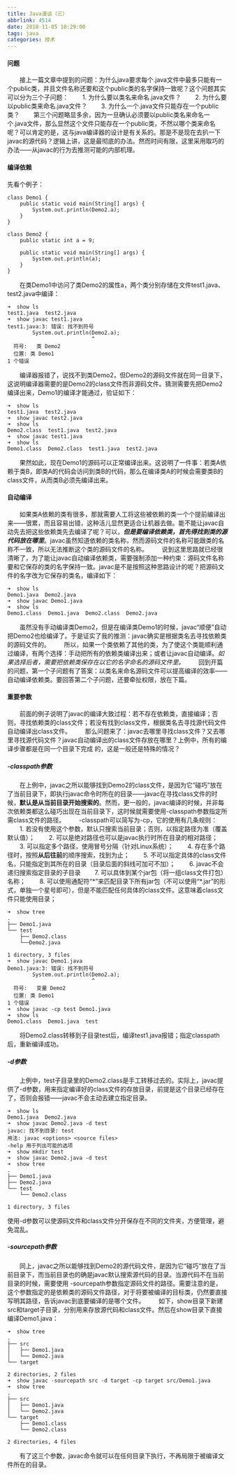 ```yaml
---
title: Java漫谈（三）
abbrlink: 4514
date: 2018-11-05 10:29:00
tags: java
categories: 技术
---
```

#### 问题
&ensp;&ensp;&ensp;&ensp;接上一篇文章中提到的问题：为什么java要求每个.java文件中最多只能有一个public类，并且文件名称还要和这个public类的名字保持一致呢？这个问题其实可以分为三个子问题：
&ensp;&ensp;&ensp;&ensp;1. 为什么要以类名来命名.java文件？
&ensp;&ensp;&ensp;&ensp;2. 为什么要以public类来命名.java文件？
&ensp;&ensp;&ensp;&ensp;3. 为什么一个.java文件只能存在一个public类？
&ensp;&ensp;&ensp;&ensp;第三个问题略显多余，因为一旦确认必须要以public类名来命名一个.java文件，那么显然这个文件只能存在一个public类，不然以哪个类来命名呢？可以肯定的是，这与java编译器的设计是有关系的。那是不是现在去扒一下javac的源代码？逻辑上讲，这是最彻底的办法。然而时间有限，这里采用取巧的办法——从javac的行为去推测可能的内部机理。
<!-- more -->
#### 编译依赖
先看个例子：
```
class Demo1 {
    public static void main(String[] args) {
        System.out.println(Demo2.a);
    }
}

class Demo2 {
    public static int a = 9;

    public static void main(String[] args) {
        System.out.println(a);
    }
}
```
&ensp;&ensp;&ensp;&ensp;在类Demo1中访问了类Demo2的属性a，两个类分别存储在文件test1.java、test2.java中编译：
```
➜  show ls
test1.java  test2.java
➜  show javac test1.java 
test1.java:3: 错误: 找不到符号
        System.out.println(Demo2.a);
                           ^
  符号:   类 Demo2
  位置: 类 Demo1
1 个错误
```
&ensp;&ensp;&ensp;&ensp;编译器报错了，说找不到类Demo2，但Demo2的源码文件就在同一目录下，这说明编译器需要的是Demo2的class文件而非源码文件。猜测需要先把Demo2编译出来，Demo1的编译才能通过，验证如下：
```
➜  show ls
test1.java  test2.java
➜  show javac test2.java 
➜  show ls
Demo2.class  test1.java  test2.java
➜  show javac test1.java 
➜  show ls
Demo1.class  Demo2.class  test1.java  test2.java
```
&ensp;&ensp;&ensp;&ensp;果然如此，现在Demo1的源码可以正常编译出来。这说明了一件事：若类A依赖于类B，即类A的代码会访问到类B的代码，那么在编译类A的时候会需要类B的class文件，从而类B必须先编译出来。
#### 自动编译
&ensp;&ensp;&ensp;&ensp;如果类A依赖的类有很多，那就需要人工将这些被依赖的类一个个提前编译出来——很累，而且容易出错，这种活儿显然更适合让机器去做。能不能让javac自动先去把这些依赖类先去编译了呢？可以，***但是要编译依赖类，首先得找到类的源代码放在哪里***。javac虽然知道依赖的类名称，然而源码文件的名称可能跟类的名称不一致，所以无法推断这个类的源码文件的名称。
&ensp;&ensp;&ensp;&ensp;说到这里思路就已经很清晰了，为了能让javac自动编译依赖类，需要强制添加一种约束：源码文件名称要和它保存的类的名字保持一致。javac是不是按照这种思路设计的呢？把源码文件的名字改为它保存的类名，编译如下：
```
➜  show ls
Demo1.java  Demo2.java
➜  show javac Demo1.java 
➜  show ls
Demo1.class  Demo1.java  Demo2.class  Demo2.java
```
&ensp;&ensp;&ensp;&ensp;虽然没有手动编译类Demo2，但是在编译类Demo1的时候，javac“顺便”自动把Demo2也给编译了。于是证实了我的推测：javac确实是根据类名去寻找依赖类的源码文件的。
&ensp;&ensp;&ensp;&ensp;所以，如果一个类依赖了其他的类，为了使这个类能顺利通过编译，有两个选择：手动把所有的依赖类编译出来；或者让javac自动编译。*如果选择后者，需要把依赖类保存在以它的名字命名的源码文件里。*
&ensp;&ensp;&ensp;&ensp;回到开篇的问题，第一个子问题有了答案：以类名来命名源码文件可以提高编译的效率——自动编译依赖类。要回答第二个子问题，还要牵扯权限，放在下篇。
#### 重要参数
&ensp;&ensp;&ensp;&ensp;前面的例子说明了javac的编译大致过程：若不存在依赖类，直接编译；否则，寻找依赖类的class文件；若没有找到class文件，根据类名去寻找源代码文件自动编译出class文件。
&ensp;&ensp;&ensp;&ensp;那么问题来了：javac去哪里寻找class文件？又去哪里寻找源代码文件？javac自动编译出的class文件存放在哪里？上例中，所有的编译步骤都是在同一个目录下完成 的，这是一般还是特殊的情况？
##### -classpath参数
&ensp;&ensp;&ensp;&ensp;在上例中，javac之所以能够找到Demo2的class文件，是因为它“碰巧”放在了当前目录下，即执行javac命令时所在的目录——javac在寻找class文件的时候，**默认是从当前目录开始搜索的**。然而，更一般的，javac编译的时候，并非每次依赖类都这么碰巧出现在当前目录下，这时候就需要使用-classpath参数指定所需class文件的路径。
&ensp;&ensp;&ensp;&ensp;-classpath可以简写为-cp，它的使用有几条规则：
&ensp;&ensp;&ensp;&ensp;1. 若没有使用这个参数，默认只搜索当前目录；否则，以指定路径为准（覆盖默认值）；
&ensp;&ensp;&ensp;&ensp;2. 可以是绝对路径也可以是javac执行时所在目录的相对路径；
&ensp;&ensp;&ensp;&ensp;3. 可以指定多个路径，使用冒号分隔（针对Linux系统）；
&ensp;&ensp;&ensp;&ensp;4. 存在多个路径时，按照**从后往前**的顺序搜索，找到为止；
&ensp;&ensp;&ensp;&ensp;5. 不可以指定具体的class文件名，只能指定到其所在的目录（目录后面的斜线可加可不加）；
&ensp;&ensp;&ensp;&ensp;6. javac不会递归搜索指定目录的子目录
&ensp;&ensp;&ensp;&ensp;7. 可以具体到某个jar包（将一组class文件打包）名称；
&ensp;&ensp;&ensp;&ensp;8. 可以使用通配符“\*”来匹配目录下所有jar包（不可以使用“\*.jar”的形式，单独一个星号即可），但是不能匹配任何具体的class文件。这意味着class文件只能使用目录；
```
➜  show tree
.
├── Demo1.java
└── test
    ├── Demo2.class
    └──Demo2.java

1 directory, 3 files
➜  show javac Demo1.java 
Demo1.java:3: 错误: 找不到符号
        System.out.println(Demo2.a);
                           ^
  符号:   变量 Demo2
  位置: 类 Demo1
1 个错误
➜  show javac -cp test Demo1.java
➜  show ls 
Demo1.class  Demo1.java  test
```
&ensp;&ensp;&ensp;&ensp;将Demo2.class转移到子目录test后，编译test1.java报错；指定classpath后，重新编译成功。
##### -d参数
&ensp;&ensp;&ensp;&ensp;上例中，test子目录里的Demo2.class是手工转移过去的。实际上，javac提供了-d参数，用来指定编译好的class文件的存放目录，前提是这个目录已经存在了，否则会报错——javac不会主动去建立指定目录。
```
➜  show ls
Demo1.java  Demo2.java
➜  show javac Demo2.java -d test
javac: 找不到目录: test
用法: javac <options> <source files>
-help 用于列出可能的选项
➜  show mkdir test
➜  show javac Demo2.java -d test
➜  show tree
.
├── Demo1.java
├── Demo2.java
└── test
    └── Demo2.class

1 directory, 3 files
```
使用-d参数可以使源码文件和class文件分开保存在不同的文件夹，方便管理，避免混乱。
##### -sourcepath参数
&ensp;&ensp;&ensp;&ensp;同上，javac之所以能够找到Demo2的源代码文件，是因为它“碰巧”放在了当前目录下，而当前目录也的确是javac默认搜索源代码的目录。当源代码不在当前目录的时候，需要使用 -sourcepath参数指定源码文件的路径。需要注意的是，这个参数指定的是依赖类的源码文件路径，对于将要被编译的目标类，仍然要直接写明其路径，告诉javac到底要编译的是哪个文件。
&ensp;&ensp;&ensp;&ensp;如下，show目录下新建src和target子目录，分别用来存放源代码和class文件。然后在show目录下直接编译Demo1.java：
```
➜  show tree
.
├── src
│   ├── Demo1.java
│   └── Demo2.java
└── target

2 directories, 2 files
➜  show javac -sourcepath src -d target -cp target src/Demo1.java 
➜  show tree
.
├── src
│   ├── Demo1.java
│   └── Demo2.java
└── target
    ├── Demo1.class
    └── Demo2.class

2 directories, 4 files
```
&ensp;&ensp;&ensp;&ensp;有了这三个参数，javac命令就可以在任何目录下执行，不再局限于被编译文件所在的目录。